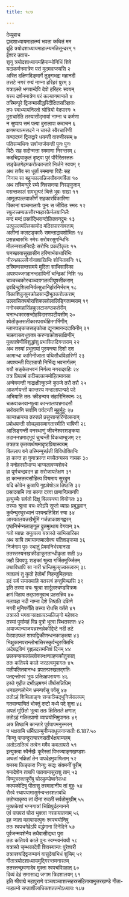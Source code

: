 ```yaml
---
title: १८७

---
```

देव्युवाच  
द्वादशाध्यायमाहात्म्यं भवता कथितं मम  
ब्रूहि त्रयोदशाध्यायमाहात्म्यमतिसुन्दरम् १  
ईश्वर उवाच-  
शृणु त्रयोदशाध्यायमहिमाम्भोनिधिं शिवे  
यदाकर्णनमात्रेण परां मुदमवाप्स्यसि २  
अस्ति दक्षिणदिङ्मार्गे तुङ्गभद्रा महानदी  
तत्तटे नगरं रम्यं नाम्ना हरिहरं पुरम् ३  
यत्राऽस्ते भगवान्देवि देवो हरिहरः स्वयम्  
यस्य दर्शनमात्रेण परं कल्याणमाप्यते ४  
तस्मिन्पुरे द्विजन्मासीद्धरिदीक्षितसञ्ज्ञिकः  
तपः स्वाध्यायनिरतो श्रोत्रियो वेदपारगः ५  
दुराचारेति तस्यासीद्भार्या नाम्ना च कर्मणा  
न सुष्वाप समं पत्या दुरालापा कदाचन ६  
क्षणमप्यात्मसदने न चास्ते स्वैरचारिणी  
कण्ठदघ्नं द्विजद्वारे धयन्ती वारुणीरसम् ७  
पतिसम्बधिनः सर्वान्तर्जयन्ती पुनः पुनः  
विटैः सह सदोन्मत्ता रममाणा निरन्तरम् ८  
कदचिद्व्याकुलं दृष्ट्वा पुरं पौरैरितस्ततः  
सङ्केतगेहमकरोत्कान्तारे निर्जने स्वयम् ९  
अथ तत्रैव सा धूर्ता रममाणा विटैः सह  
निनाय सा बहून्कालान्निजयौवनगर्विता १०  
अथ तस्मिन्पुरे रम्ये निवसन्त्या निरङ्कुशम्  
वसन्तकालं समभूत्परं चित्ते भुवः सखा ११  
आमूलपल्लवाकीर्णं सहकारविकारिणा  
पिकानां पञ्चमालापैः पुनः स जीवितः स्मरः १२  
स्फुरच्चम्पकसौरभ्यहारकैर्मलयानिलैः  
मन्दं मन्दं प्रसर्पद्भिरान्दोलितवनद्रुमः १३  
उत्फुल्लमल्लिकामोद मदिरापारणावताम्  
अलीनां कलटङ्कारैः समन्ताद्रावशोभितः १४  
प्रसन्नचारुभिः स्मेरः सरोवरसुगन्धिभिः  
मीलन्मरालनिवहैः सरोभिः प्रकटीकृतः १५  
घनच्छायासुखासीन हरिणार्भकधारिभिः  
नीरन्ध्रपल्लवैर्नानाशाखिभिः शोभितावनिः १६  
तस्मिन्वसन्तसमये मुदिता साभिसारिका  
अपश्यज्जगदानन्ददायिनीं चन्द्रिकां निशि १७  
चञ्चच्चकोरचञ्च्वग्रगलत्पीयूषसीकराम्  
द्रवदिन्दुशिलानिर्यत्सुधानिर्झरनिर्भराम् १८  
विकाशिकुसुमक्रोडसान्द्रीभूतकरोत्कराम्  
उल्लासितपयोराशिकल्लोलालिङ्गिताम्बराम् १९  
मनोभवमहासिंहकुलटाकण्ठकर्तरीम्  
घनान्धकारसन्दोहविदारणपटीयसीम् २०  
श्वेतीकृतसतीकारपरार्थहिमगर्भिणीम्  
म्लानपङ्कजसङ्कोचा द्यूनामानन्ददायिनीम् २१  
चक्रवाकवधूवक्त्र करुणाक्रोशसाक्षिणीम्  
मुक्ताश्रेणीविशुद्धांशु प्रभासितदिगन्तराम् २२  
अथ तस्यां प्रभूतायां पूरयन्त्या दिशो दश  
कामान्धा कामिनीजाता पथिसौधविहारिणी २३  
अपश्यन्ती विटान्रात्रौ निर्भिद्य भवनार्गलम्  
ययौ सङ्केतभवनं निर्गत्य नगराद्बहिः २४  
तत्र प्रियतमं कञ्चित्काममोहितमानसा  
अन्वेषयन्ती नाद्राक्षीत्कुञ्जे कुञ्जे तरौ तरौ २५  
आकर्णयन्ती कान्तस्य मन्दालापान्पदे पदे  
अभियाति ततः क्रीडन्यत्र संहारिनिस्वनः २६  
चक्रवाकरवान्श्रुत्वा कान्तालापभ्रमादसौ  
सरोवराणि सर्वाणि पर्यटन्ती मुहुर्मुहुः २७  
कान्तभ्रान्त्या तरुतले प्रसुप्तान्हरिणोत्करान्  
प्रबोधयन्ती सोच्छ्वासमागतास्मीति भाषिणी २८  
आलिङ्गन्ती वनस्थाणुं जीवनेश्वरशङ्कया  
तदाननभ्रमाद्भूयं चुम्बन्ती विकचाम्बुजम् २९  
तत्रतत्र कृतव्यर्थश्रमादृष्टप्रियास्वयम्  
विललाप वने तस्मिन्मूर्च्छती विविधोक्तिभिः  
हा कान्त हा गुणाक्रान्त मच्चैतन्यस्य नायक ३०  
हे मनोहरसौभाग्य भाग्यलावण्यशेवधे  
हा पूर्णचन्द्रवदन हा सरोजायतेक्षण ३१  
हा कान्ततत्वसौहित्य विश्रमाय सुरद्रुम  
यदि कोपेन कुत्रापि गुह्यवेषोऽत्र तिष्ठसि ३२  
प्रसादयामि त्वां कान्त दत्त्वा प्राणान्प्रियानपि  
इत्युच्चैः सर्वतो दिक्षु विलपन्त्या वियोगतः ३३  
तस्याः श्रुत्वा वचः कोऽपि सुप्तो व्याघ्रः प्रबुद्धवान्  
कुर्वन्घुरघुरध्वानं पश्यन्प्रतिदिशं रुषा ३४  
आस्फालयन्नखैर्भूमिं गर्जन्नाकाशगह्वरम्  
पृष्ठनिर्भग्नलाङ्गूल द्रुतमुत्थाय वेगवान् ३५  
गतो व्याघ्रः समुत्पत्य यत्रास्ते साभिसारिका  
अथ सापि तमायान्तमालोक्य पतिशङ्कया ३६  
निर्जगाम पुरः स्थातुं प्रेममनिर्भरमानसा  
ततस्तस्यनखक्रीडाक्रूरतान्धीकृता सती ३७  
जहौ प्रियवपुः शङ्कां श्रुत्वा गर्जितमूर्ज्जितम्  
तथाविधापि सा नारी भ्रान्तिमुत्सृज्यसत्वरम् ३८  
व्याघ्रत्वं तु कुतो हेतोर्मां निहन्तुमिहागतः  
इदं सर्वं समाख्याहि यतस्त्वं हन्तुमिच्छसि ३९  
इति तस्या वचः श्रुत्वा शार्दूलश्चण्डविक्रमः  
क्षणं विहाय तद्ग्रासमुवाच प्रहसन्निव ४०  
मलापहा नदी नाम्ना देशे तिष्ठति दक्षिणे  
नगरी मुनिपर्णेति तस्या रोधसि वर्तते ४१  
तत्रास्ते भगवान्साक्षात्पञ्चलिङ्गो महेश्वरः  
तस्यां पुर्यामहं विप्र पुत्रो भूत्वा स्थितस्ततः ४२  
अयाज्यान्याजयन्नश्नन्नेकोद्दिष्टे नदी तटे  
वेदपाठफलं शश्वद्विक्रीणन्धनकाङ्क्षया ४३  
भिक्षुकानपरान्लोभात्तिरस्कुर्वन्दुरुक्तिभिः  
अदेयद्रविणं गृह्णन्नदत्तमनिशं दिनम् ४४  
छलयन्सकलांल्लोकान्क्षणग्रहणकौतुकात्  
ततः कतिपये काले जरठत्वमुपागतः ४५  
वलीपलितवानन्धः प्रपतन्प्रस्खलद्गतिः  
पतद्दन्तोभवं भूयः प्रतिग्रहपरायणः ४६  
हस्ते गृहीत दर्भोऽहमगमं तीर्थसन्निधिम्  
धनग्रहणलोभेन भ्रमन्पर्वसु पर्वसु ४७  
ततोऽहं शिथिलाङ्गः सन्कञ्चिद्भूनिर्जरालयम्  
गतवान्याचितं भोक्तुं दष्टो मध्ये पदे शुना ४८  
अपतं मूर्छितो भूत्वा ततः क्षितितले क्षणात्  
ततोऽहं गलितप्राणो व्याघ्रयोनिमुपागतः ४९  
अत्र तिष्ठामि कान्तारे पूर्वपापमनुस्मरन्  
न भक्षयामि धर्मिष्ठान्मुनीन्साधुजनान्सतीः 6.187.५०  
किन्तु पापान्दुराचारनसतीर्भक्षयाम्यहम्  
अतोऽसतित्वं तत्वेन ममैव कवलायसे ५१  
इत्युक्त्वा स्वैर्नखैः कूरैस्तां विभज्याङ्गखण्डशः  
अथतां भक्षितां तेन पापदेहमुपाश्रिताम् ५२  
यमस्य किङ्करा निन्युः सद्यः संयमनीं पुरीम्  
यमादेशेन तत्रापि पातयामासुराशु ताम् ५३  
विण्मूत्ररक्तपूर्णेषु घोरकुण्डेष्वनेकधा  
कल्पकोटिषु पीतासु तस्मादानीय तां मुहुः ५४  
रौरवे स्थापयामासुर्मन्वन्तरशतावधि  
ततोप्याकृष्य तां दीनां रुदतीं सर्वतोमुखीम् ५५  
मुक्तकेशां भग्नगात्रां चिक्षिपुर्दहनानने  
एवं पापपरां घोरां भुक्त्वा नरकयातनाम् ५६  
इह जाता महापापात्पुनः श्वपचयोनिषु  
ततः श्वपचगेहेऽपि वर्द्धमाना दिनेदिने ५७  
पूर्वजन्मवशेनैव तथैवासीद्यथा पुरा  
ततः कतिपये काले पुनः स्वम्भवनंययौ ५८  
यत्रास्ते जृम्भकादेवी शिवस्यान्तः पुरेश्वरी  
तत्रापश्यद्द्विजन्मानं वासुदेवाभिधं शुचिम् ५९  
गीतात्रयोदशाध्यायमुद्गिरन्तमनारतम्  
ततस्तच्छ्रवणादेव मुक्ता श्वपचविग्रहात् ६०  
दिव्यं देहं समासाद्य जगाम त्रिदशालयम् ६१  
इति श्रीपाद्मे महापुराणे पञ्चपञ्चाशत्सहस्रसंहितायामुत्तरखण्डे गीता-  
माहात्म्ये सप्ताशीत्यधिकशततमोऽध्यायः १८७